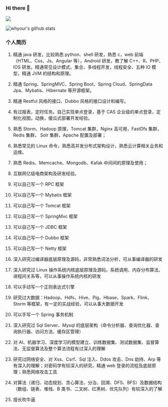 ### Hi there 👋  

![](https://komarev.com/ghpvc/?username=xiaoxiunique&color=green)

<!--
**xiaoxiunique/xiaoxiunique** is a ✨ _special_ ✨ repository because its `README.md` (this file) appears on your GitHub profile.

Here are some ideas to get you started:

- 🔭 I’m currently working on ...
- 🌱 I’m currently learning ...
- 👯 I’m looking to collaborate on ...
- 🤔 I’m looking for help with ...
- 💬 Ask me about ...
- 📫 How to reach me: ...
- 😄 Pronouns: ...
- ⚡ Fun fact: ...
-->

![whyour's github stats](https://github-readme-stats.vercel.app/api?username=xiaoxiunique&count_private=true&show_icons=true)





### 个人简历

1. 精通 java 研发，比较熟悉 python、shell 研发，熟悉 c，web 前端（HTML、Css、Js、Angular 等），Android 研发，教了解 C++、R、PHP、IOS 研发。精通常见设计模式、集合、多线程开发，线程安全、五种 IO 模型，精通 JVM 的结构和原理。

3. 精通 Spring、SpringMVC、Spring Boot、Spring Cloud、SpringData Jpa、Mybatis、Hibernate 等开源框架。

5. 精通 Restful 风格的接口、Dubbo 风格的接口设计和编写。
 
7. 有过报表，定时任务。自己实现单点登录，基于 CAS 企业级的单点登录，定制化视图，动换，傻瓜式部署开发经验。

9. 熟悉 Storm、Hadoop 原理，Tomcat 集群，Nginx 高可用，FastDfs 集群，Redis 集群， Solr 集群，Apache 配置及部署；

11. 熟悉常见的 Linux 命令，熟悉高并发分布式架构设计，熟悉云计算相关业务和运维。

13. 熟悉 Redis、Memcache、Mongodb、Kafak 中间间的原理及使用；

15. 互联网亿级电商架构及研发经验。

17. 可以自己写一个 RPC 框架

19. 可以自己写一个 Mybatis 框架

21. 可以自己写一个 Tomcat 框架

23. 可以自己写一个 SpringMvc 框架

25. 可以自己写一个 JDBC 框架

27. 可以自己写一个 Dubbo 框架

29. 可以自己写一个 Netty 框架

31. 深入研究过编译器底层原理及源码，非常熟悉词法分析，可从事编译器的研发

33. 深入研究过 Linux 操作系统内核底层原理及源码，系统调用、内存分布算法、进程间关系等，可以从事操作系统内核的研发

35. 可以手动写一个正则表达式引擎

37. 研究过大数据：Hadoop、Hdfs、Hive、Pig、Hbase、Spark、Flink、Storm 等框架，有一定的实战经验，可以从事大数据开发

39. 可以手写一个 Spring 事务机制

41. 深入研究过 Sql Server、Mysql 的底层架构（命令分析器、查询优化器、查询执行器、访问方法、缓存区管理）

43. 对 AI、机器学习、深度学习的模型建立、训练数据集、测试数据集、监督算法、无监督算法及整个算法流程有过深入的理解

45. 研究过网络安全、对 Xss、Csrf、Sql 注入、Ddos 攻击、Dns 劫持、Arp 等有深入的理解；对密码学有较深入的研究，精通 web 登录的流程及底层原理；熟悉网络攻击工具

47. 对算法（递归、动态规划、贪心算法、分治、回溯、DFS、BFS）及数据结构（数组、链表、堆栈、B 类书、二叉树、红黑树、优先队列）有较深入的了解

49. 擅长吹牛逼
